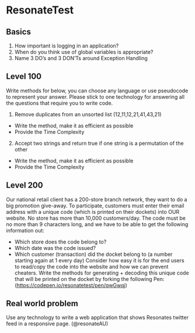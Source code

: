 # ResonateTest
## Basics
1. How important is logging in an application?
2. When do you think use of global variables is appropriate?
3. Name 3 DO’s and 3 DON’Ts around Exception Handling

## Level 100
Write methods for below, you can choose any language or use pseudocode to represent your answer. Please stick to one technology for answering all the questions that require you to write code.
1. Remove duplicates from an unsorted list (12,11,12,21,41,43,21)
  * Write the method, make it as efficient as possible
  * Provide the Time Complexity

2. Accept two strings and return true if one string is a permutation of the other
  * Write the method, make it as efficient as possible
  * Provide the Time Complexity

## Level 200
Our national retail client has a 200-store branch network, they want to do a big promotion give-away. To participate, customers must enter their email address with a unique code (which is printed on their dockets) into OUR website. No store has more than 10,000 customers/day.
The code must be no more than 9 characters long, and we have to be able to get the following information out:
- Which store does the code belong to?
- Which date was the code issued?
- Which customer (transaction) did the docket belong to (a number starting again at 1 every day)
Consider how easy it is for the end users to read/copy the code into the website and how we can prevent cheaters.
Write the methods for generating + decoding this unique code that will be printed on the docket by forking the following Pen:
(https://codepen.io/resonatetest/pen/qwGwqj)


## Real world problem
Use any technology to write a web application that shows Resonates twitter feed in a responsive page. (@resonateAU)
